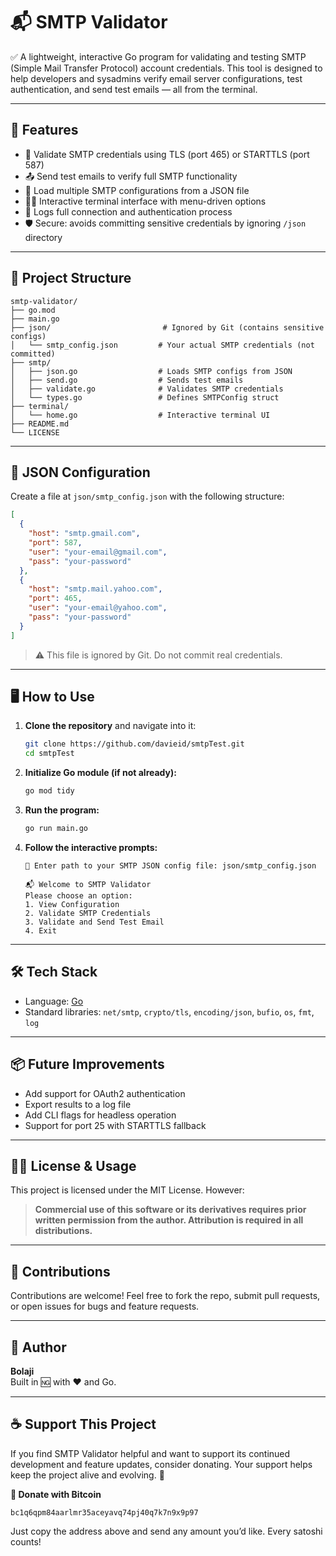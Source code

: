 # 📬 SMTP Validator

✅ A lightweight, interactive Go program for validating and testing SMTP (Simple Mail Transfer Protocol) account credentials. This tool is designed to help developers and sysadmins verify email server configurations, test authentication, and send test emails — all from the terminal.

---

## 🚀 Features

- 🔐 Validate SMTP credentials using TLS (port 465) or STARTTLS (port 587)
- 📤 Send test emails to verify full SMTP functionality
- 📄 Load multiple SMTP configurations from a JSON file
- 🧑‍💻 Interactive terminal interface with menu-driven options
- 🧪 Logs full connection and authentication process
- 🛡️ Secure: avoids committing sensitive credentials by ignoring `/json` directory

---

## 📁 Project Structure

```
smtp-validator/
├── go.mod
├── main.go
├── json/                         # Ignored by Git (contains sensitive configs)
│   └── smtp_config.json         # Your actual SMTP credentials (not committed)
├── smtp/
│   ├── json.go                  # Loads SMTP configs from JSON
│   ├── send.go                  # Sends test emails
│   ├── validate.go              # Validates SMTP credentials
│   └── types.go                 # Defines SMTPConfig struct
├── terminal/
│   └── home.go                  # Interactive terminal UI
├── README.md
└── LICENSE
```

---

## 🧾 JSON Configuration

Create a file at `json/smtp_config.json` with the following structure:

```json
[
  {
    "host": "smtp.gmail.com",
    "port": 587,
    "user": "your-email@gmail.com",
    "pass": "your-password"
  },
  {
    "host": "smtp.mail.yahoo.com",
    "port": 465,
    "user": "your-email@yahoo.com",
    "pass": "your-password"
  }
]
```

> ⚠️ This file is ignored by Git. Do not commit real credentials.

---

## 🖥️ How to Use

1. **Clone the repository** and navigate into it:

   ```bash
   git clone https://github.com/davieid/smtpTest.git
   cd smtpTest
   ```

2. **Initialize Go module (if not already):**

   ```bash
   go mod tidy
   ```

3. **Run the program:**

   ```bash
   go run main.go
   ```

4. **Follow the interactive prompts:**

   ```
   📁 Enter path to your SMTP JSON config file: json/smtp_config.json

   📬 Welcome to SMTP Validator
   Please choose an option:
   1. View Configuration
   2. Validate SMTP Credentials
   3. Validate and Send Test Email
   4. Exit
   ```

---

## 🛠️ Tech Stack

- Language: [Go](https://golang.org/)
- Standard libraries: `net/smtp`, `crypto/tls`, `encoding/json`, `bufio`, `os`, `fmt`, `log`

---

## 📦 Future Improvements

- Add support for OAuth2 authentication
- Export results to a log file
- Add CLI flags for headless operation
- Support for port 25 with STARTTLS fallback

---

## 🧑‍⚖️ License & Usage

This project is licensed under the MIT License. However:

> **Commercial use of this software or its derivatives requires prior written permission from the author. Attribution is required in all distributions.**

---

## 🙌 Contributions

Contributions are welcome! Feel free to fork the repo, submit pull requests, or open issues for bugs and feature requests.

---

## 👤 Author

**Bolaji**  
Built in 🆖 with ❤️ and Go.

---

## ☕ Support This Project

If you find SMTP Validator helpful and want to support its continued development and feature updates, consider donating. Your support helps keep the project alive and evolving. 🙌

**💸 Donate with Bitcoin**
   ```bitcoin
   bc1q6qpm84aarlmr35aceyavq74pj40q7k7n9x9p97
   ```
Just copy the address above and send any amount you’d like. Every satoshi counts!